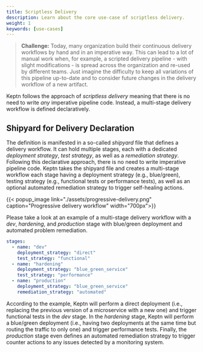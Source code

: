 ```yaml
---
title: Scriptless Delivery
description: Learn about the core use-case of scriptless delivery.
weight: 1
keywords: [use-cases]
---
```


> **Challenge:** Today, many organization build their continuous delivery workflows by hand and in an imperative way. This can lead to a lot of manual work when, for example, a scripted delivery pipeline - with slight modifications - is spread across the organization and re-used by different teams. Just imagine the difficulty to keep all variations of this pipeline up-to-date and to consider future changes in the delivery workflow of a new artifact. 

Keptn follows the approach of *scriptless delivery* meaning that there is no need to write *any* imperative pipeline code. Instead, a multi-stage delivery workflow is defined declaratively. 

## Shipyard for Delivery Declaration

The definition is manifested in a so-called *shipyard* file that defines a delivery workflow. It can hold multiple stages, each with a dedicated *deployment strategy*, *test strategy*, as well as a *remediation strategy*. Following this declarative approach, there is no need to write imperative pipeline code. Keptn takes the shipyard file and creates a multi-stage workflow each stage having a deployment strategy (e.g., blue/green), testing strategy (e.g., functional tests or performance tests), as well as an optional automated remediation strategy to trigger self-healing actions.

  {{< popup_image
  link="./assets/progressive-delivery.png"
  caption="Progressive delivery workflow"
  width="700px">}}

Please take a look at an example of a multi-stage delivery workflow with a *dev*, *hardening*, and *production* stage with blue/green deployment and automated problem remediation.

```yaml
stages:
  - name: "dev"
    deployment_strategy: "direct"
    test_strategy: "functional"
  - name: "hardening"
    deployment_strategy: "blue_green_service"
    test_strategy: "performance"
  - name: "production"
    deployment_strategy: "blue_green_service"
    remediation_strategy: "automated"
```

According to the example, Keptn will perform a direct deployment (i.e., replacing the previous version of a microservice with a new one) and trigger functional tests in the *dev* stage. In the *hardening* stage, Keptn will perform a blue/green deployment (i.e., having two deployments at the same time but routing the traffic to only one) and trigger performance tests. Finally, the *production* stage even defines an automated remediation strategy to trigger counter actions to any issues detected by a monitoring system.